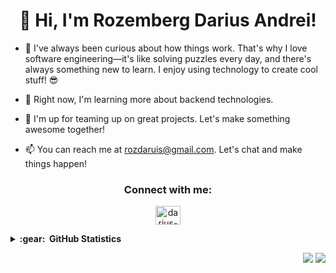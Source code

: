 <h1 align="center">👋 Hi, I'm Rozemberg Darius Andrei!</h1>

- 🤔 I've always been curious about how things work. That's why I love software engineering—it's like solving puzzles every day, and there's always something new to learn. I enjoy using technology to create cool stuff! 😎

- 🌱 Right now, I'm learning more about backend technologies.

- 💞️ I'm up for teaming up on great projects. Let's make something awesome together!

- 📫 You can reach me at [rozdaruis@gmail.com](mailto:rozdaruis@gmail.com). Let's chat and make things happen!

<h3 align="center">Connect with me:</h3>
<p align="center">
<a href="https://www.linkedin.com/in/darius-andrei-rozemberg/" target="blank"><img align="center" src="https://raw.githubusercontent.com/rahuldkjain/github-profile-readme-generator/master/src/images/icons/Social/linked-in-alt.svg" alt="darius-andrei-rozemberg" height="30" width="40" /></a>
</p>

<details>
  <summary><b>:gear: &nbsp;GitHub Statistics</b></summary>
  <br/>
    <p align="center">
      <img height="137px" src="https://github-readme-streak-stats.herokuapp.com/?user=xdaruis&hide_border=true&theme=nightowl" />
    </p>
    <p align="center">
      <img height="137px" src="https://github-readme-stats.vercel.app/api?username=xdaruis&hide_title=true&hide_border=true&show_icons=true&include_all_commits=true&count_private=true&line_height=21&theme=nightowl" /> <img height="137px" src="https://github-readme-stats.vercel.app/api/top-langs/?username=xdaruis&hide=html&hide_title=true&hide_border=true&layout=compact&langs_count=8&theme=nightowl" />
    </p>
</details>

<p align="right">
  <img src="https://komarev.com/ghpvc/?username=xdaruis&style=plastic&label=Views"><img>
  <img src="https://badges.pufler.dev/visits/xdaruis/xdaruis?color=black&logo=github" />
</p>
